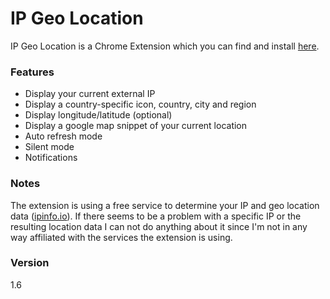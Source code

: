 # IP Geo Location
IP Geo Location is a Chrome Extension which you can find and install [here].

### Features
 - Display your current external IP
 - Display a country-specific icon, country, city and region
 - Display longitude/latitude (optional)
 - Display a google map snippet of your current location
 - Auto refresh mode
 - Silent mode
 - Notifications

### Notes
The extension is using a free service to determine your IP and geo location data ([ipinfo.io]). If there seems to be a problem with a specific IP or the resulting location data I can not do anything about it since I'm not in any way affiliated with the services the extension is using.

### Version
1.6

[here]:https://chrome.google.com/webstore/detail/ip-geo-location/bbhilcamdnlfkhcdecflcbaaecjbngoi
[ipinfo.io]:https://ipinfo.io

